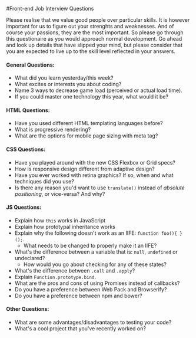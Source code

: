 #Front-end Job Interview Questions

Please realise that we value good people over particular skills. It is however important
for us to figure out your strenghts and weaknesses. And of course your passions, they
are the most important. So please go through this questionaire as you would approach
normal development. Go ahead and look up details that have slipped your mind, but
please consider that you are expected to live up to the skill level reflected in your
answers.


#### General Questions:

* What did you learn yesterday/this week?
* What excites or interests you about coding?
* Name 3 ways to decrease game load (perceived or actual load time).
* If you could master one technology this year, what would it be?

#### HTML Questions:

* Have you used different HTML templating languages before?
* What is progressive rendering?
* What are the options for mobile page sizing with meta tag?

#### CSS Questions:

* Have you played around with the new CSS Flexbox or Grid specs?
* How is responsive design different from adaptive design?
* Have you ever worked with retina graphics? If so, when and what techniques did you use?
* Is there any reason you'd want to use `translate()` instead of *absolute positioning*, or vice-versa? And why?

#### JS Questions:

* Explain how `this` works in JavaScript
* Explain how prototypal inheritance works
* Explain why the following doesn't work as an IIFE: `function foo(){ }();`.
  * What needs to be changed to properly make it an IIFE?
* What's the difference between a variable that is: `null`, `undefined` or undeclared?
  * How would you go about checking for any of these states?
* What's the difference between `.call` and `.apply`?
* Explain `Function.prototype.bind`.
* What are the pros and cons of using Promises instead of callbacks?
* Do you have a preference between Web Pack and Browserify?
* Do you have a preference between npm and bower?

#### Other Questions:

* What are some advantages/disadvantages to testing your code?
* What's a cool project that you've recently worked on?
